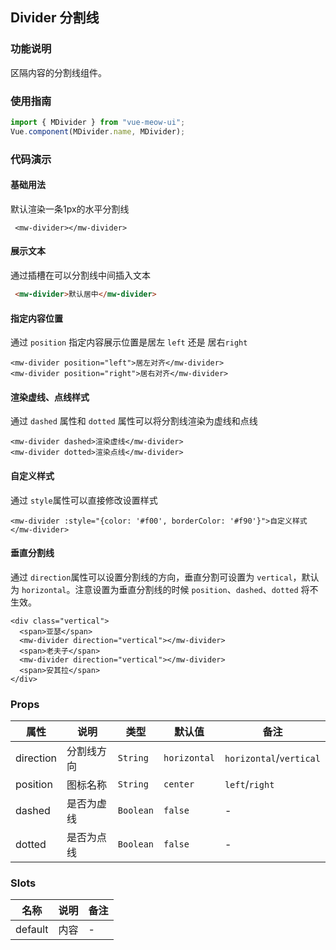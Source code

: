 ## Divider 分割线
### 功能说明
区隔内容的分割线组件。
### 使用指南
``` javascript
import { MDivider } from "vue-meow-ui";
Vue.component(MDivider.name, MDivider);
```
### 代码演示
#### 基础用法

默认渲染一条1px的水平分割线

```vue
 <mw-divider></mw-divider>
```
#### 展示文本

通过插槽在可以分割线中间插入文本

```html
 <mw-divider>默认居中</mw-divider>
```
#### 指定内容位置

通过 `position` 指定内容展示位置是居左 `left` 还是 居右`right`

```vue
<mw-divider position="left">居左对齐</mw-divider>
<mw-divider position="right">居右对齐</mw-divider>
```

#### 渲染虚线、点线样式

通过 `dashed` 属性和 `dotted` 属性可以将分割线渲染为虚线和点线

```vue
<mw-divider dashed>渲染虚线</mw-divider>
<mw-divider dotted>渲染点线</mw-divider>
```

#### 自定义样式

通过 `style`属性可以直接修改设置样式

```vue
<mw-divider :style="{color: '#f00', borderColor: '#f90'}">自定义样式</mw-divider>
```

#### 垂直分割线

通过 `direction`属性可以设置分割线的方向，垂直分割可设置为 `vertical`，默认为 `horizontal`。注意设置为垂直分割线的时候 `position`、`dashed`、`dotted` 将不生效。

```vue
<div class="vertical">
  <span>亚瑟</span>
  <mw-divider direction="vertical"></mw-divider>
  <span>老夫子</span>
  <mw-divider direction="vertical"></mw-divider>
  <span>安其拉</span>
</div>
```

### Props 

| 属性 | 说明 | 类型 | 默认值 | 备注 |
|------|------|------|------|------|
| direction | 分割线方向 | `String` | `horizontal` | `horizontal`/`vertical` |
| position | 图标名称 | `String` | `center` | `left`/`right` |
| dashed | 是否为虚线 | `Boolean` | `false` | - |
| dotted | 是否为点线 | `Boolean` | `false` | - |

### Slots
| 名称 | 说明  | 备注 |
|------|------|------|
| default | 内容 | - |